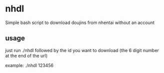 # nhdl
Simple bash script to download doujins from nhentai without an account

## usage
just run 
./nhdl
followed by the id you want to download (the 6 digit number at the end of the url)

example:
./nhdl 123456
